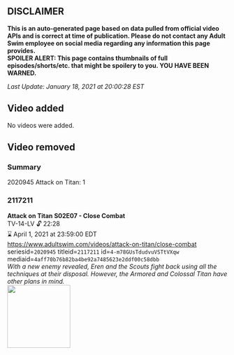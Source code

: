## DISCLAIMER
**This is an auto-generated page based on data pulled from official video APIs and is correct at time of publication. Please do not contact any Adult Swim employee on social media regarding any information this page provides.**  
**SPOILER ALERT: This page contains thumbnails of full episodes/shorts/etc. that might be spoilery to you. YOU HAVE BEEN WARNED.**  

_Last Update: January 18, 2021 at 20:00:28 EST_
## Video added
No videos were added.  
## Video removed
### Summary
2020945 Attack on Titan: 1  
### 2117211
**Attack on Titan S02E07 - Close Combat**  
TV-14-LV 🔓 22:28  
⌛ April 1, 2021 at 23:59:00 EDT  
https://www.adultswim.com/videos/attack-on-titan/close-combat  
seriesid=`2020945` titleid=`2117211` id=`4-m78GUsTdudvuVSTtVXqw` mediaid=`4aff70b76b82ba4be92a7485623e2ddf00c58dbb`  
_With a new enemy revealed, Eren and the Scouts fight back using all the techniques at their disposal. However, the Armored and Colossal Titan have other plans in mind._  
<a href="https://media.cdn.adultswim.com/uploads/20200225/thumbnails/2_202251613286-attackontitan_032_air_cid-3544H.jpg"><img src="https://media.cdn.adultswim.com/uploads/20200225/thumbnails/2_202251613286-attackontitan_032_air_cid-3544H.jpg" height="144px" /></a>
